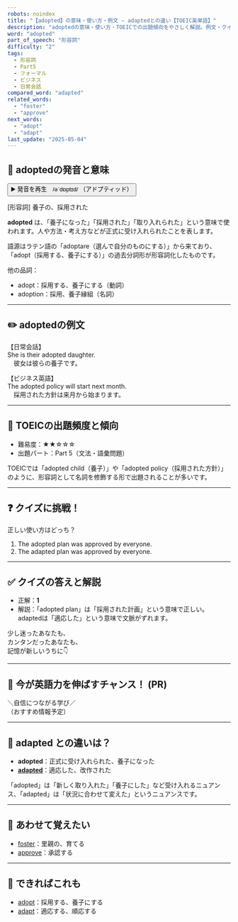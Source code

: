 ```yaml
---
robots: noindex
title: "【adopted】の意味・使い方・例文 ― adaptedとの違い【TOEIC英単語】"
description: "adoptedの意味・使い方・TOEICでの出題傾向をやさしく解説。例文・クイズ付きでadaptedとの違いもわかりやすく学べます。"
word: "adopted"
part_of_speech: "形容詞"
difficulty: "2"
tags:
  - 形容詞
  - Part5
  - フォーマル
  - ビジネス
  - 日常会話
compared_word: "adapted"
related_words:
  - "foster"
  - "approve"
next_words:
  - "adopt"
  - "adapt"
last_update: "2025-05-04"
---
```


## 🔰 adoptedの発音と意味

<button class="play-audio" onclick="playTTS('adopted')">
  <span class="play-audio-main">
    ▶️ 発音を再生　/əˈdɒptɪd/
  </span>
  <span class="play-audio-sub">
    （アドプティッド）
  </span>
</button>

[形容詞] 養子の、採用された

**adopted** は、「養子になった」「採用された」「取り入れられた」という意味で使われます。人や方法・考え方などが正式に受け入れられたことを表します。

語源はラテン語の「adoptare（選んで自分のものにする）」から来ており、「adopt（採用する、養子にする）」の過去分詞形が形容詞化したものです。

他の品詞：  
- adopt：採用する、養子にする（動詞）
- adoption：採用、養子縁組（名詞）

---

## ✏️ adoptedの例文

【日常会話】  
She is their adopted daughter.  
　彼女は彼らの養子です。

【ビジネス英語】  
The adopted policy will start next month.  
　採用された方針は来月から始まります。

---

## 🎯 TOEICの出題頻度と傾向

- 難易度：★★☆☆☆
- 出題パート：Part 5（文法・語彙問題）

TOEICでは「adopted child（養子）」や「adopted policy（採用された方針）」のように、形容詞として名詞を修飾する形で出題されることが多いです。

---

## ❓ クイズに挑戦！

正しい使い方はどっち？

1. The adopted plan was approved by everyone.  
2. The adapted plan was approved by everyone.

---

## ✅ クイズの答えと解説

- 正解：**1**
- 解説：「adopted plan」は「採用された計画」という意味で正しい。adaptedは「適応した」という意味で文脈がずれます。

少し迷ったあなたも、  
カンタンだったあなたも、  
記憶が新しいうちに👇️

---

## 🚀 今が英語力を伸ばすチャンス！ (PR)

<div class="info-center">
＼自信につながる学び／<br>  
（おすすめ情報予定）
</div>

---

## 🤔  adapted との違いは？

- **adopted**：正式に受け入れられた、養子になった
- **[adapted](/word/adapted)**：適応した、改作された

「adopted」は「新しく取り入れた」「養子にした」など受け入れるニュアンス、「adapted」は「状況に合わせて変えた」というニュアンスです。

---

## 🧩 あわせて覚えたい

- [foster](/word/foster)：里親の、育てる
- [approve](/word/approve)：承認する

---

## 📖 できればこれも

- [adopt](/word/adopt)：採用する、養子にする
- [adapt](/word/adapt)：適応する、順応する

<!-- cvid: aid45_bid18 -->
